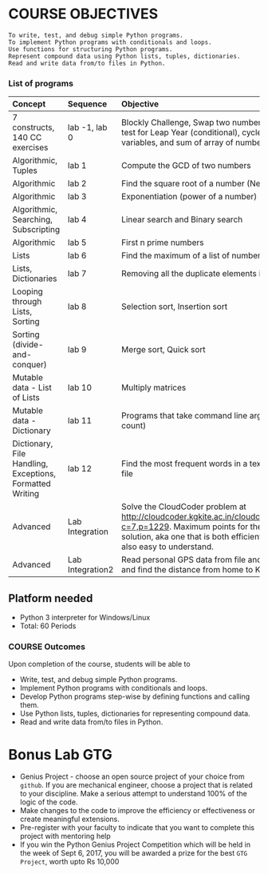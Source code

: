 # COURSE OBJECTIVES
    To write, test, and debug simple Python programs.
    To implement Python programs with conditionals and loops.
    Use functions for structuring Python programs.
    Represent compound data using Python lists, tuples, dictionaries.
    Read and write data from/to files in Python.
 
### List of programs

|Concept |Sequence | Objective|
|:------|:-------|:-----------|
|7 constructs, 140 CC exercises|lab -1, lab 0 | Blockly Challenge, Swap two numbers (variables), test for Leap Year (conditional), cycle through `n` variables, and sum of array of numbers (loops) | 
|Algorithmic, Tuples| lab 1 | Compute the GCD of two numbers |
|Algorithmic |lab 2 | Find the square root of a number (Newton’s method)
|Algorithmic |lab 3 | Exponentiation (power of a number)
|Algorithmic, Searching, Subscripting| lab 4 | Linear search and Binary search
|Algorithmic | lab 5 | First n prime numbers
|Lists | lab 6 | Find the maximum of a list of numbers
|Lists, Dictionaries |lab 7 | Removing  all the duplicate elements in a list
|Looping through Lists, Sorting |lab 8 | Selection sort, Insertion sort
|Sorting (divide-and-conquer) |lab 9 | Merge sort, Quick sort
|Mutable data - List of Lists |lab 10 | Multiply matrices
|Mutable data - Dictionary |lab 11 | Programs that take command line arguments (word count)
|Dictionary, File Handling, Exceptions, Formatted Writing |lab 12 | Find the most frequent words in a text read from a file
|Advanced |Lab Integration| Solve the CloudCoder problem at  http://cloudcoder.kgkite.ac.in/cloudcoder/#exercise?c=7,p=1229. Maximum points for the most elegant solution, aka one that is both efficient and one that is also easy to understand. 
|Advanced |Lab Integration2| Read personal GPS data from file and plot on a map and find the distance from home to KITE | 

	 
## Platform needed
- Python 3 interpreter for Windows/Linux
- Total: 60 Periods 

### COURSE Outcomes

Upon completion of the course, students will be able to

- Write, test, and debug simple Python programs.
- Implement Python programs with conditionals and loops.
- Develop Python programs step-wise by defining functions and calling them.
- Use Python lists, tuples, dictionaries for representing compound data.
- Read and write data from/to files in Python.


# Bonus Lab GTG 
- Genius Project - choose an open source project of your choice from `github`. If you are mechanical engineer, choose a project that is related to your discipline. Make a serious attempt to understand 100%  of the logic of the code. 
- Make changes to the code to improve the efficiency or effectiveness or create meaningful extensions. 
- Pre-register with your faculty to indicate that you want to complete this project with mentoring help 
- If you win the Python Genius Project Competition which will be held in the week of Sept 6, 2017, you will be awarded a prize for the best `GTG Project`,  worth upto Rs 10,000 




